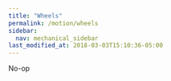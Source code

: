 ```yaml
---
title: "Wheels"
permalink: /motion/wheels
sidebar:
  nav: mechanical_sidebar
last_modified_at: 2018-03-03T15:10:36-05:00
---
```


No-op

